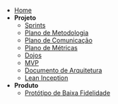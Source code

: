 - [Home](/)
- **Projeto**
  * [Sprints](Index/sprintsIndex.md)
  * [Plano de Metodologia](Project/planoMetodologia.md)
  * [Plano de Comunicação](Project/planoComunicacao.md)
  * [Plano de Métricas](Project/planoMetricas.md)
  * [Dojos](Index/dojosIndex.md)
  * [MVP](Project/mvp.md)
  * [Documento de Arquitetura](Project/docArquitetura.md)
  * [Lean Inception](LeanInception/intro.md)
- **Produto**
  * [Protótipo de Baixa Fidelidade](Produto/prototipo-baixa.md)